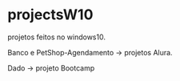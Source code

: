 # projectsW10

projetos feitos no windows10.

Banco e PetShop-Agendamento -> projetos Alura.

Dado -> projeto Bootcamp
